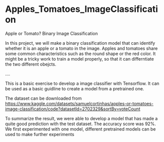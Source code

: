 # Apples_Tomatoes_ImageClassification

Apple or Tomato? Binary Image Classification

In this project, we will make a binary classification model that can identify whether it is an apple or a tomato in the image.
Apples and tomatoes share some common characteristics such as the round shape or the red color.
It might be a tricky work to train a model properly, so that it can differntiate the two different obejcts. 

....

This is a basic exercise to develop a image classifier with Tensorflow. It can be used as a basic guidline to create a model from a pretrained one. 

The dataset can be downloaded from https://www.kaggle.com/datasets/samuelcortinhas/apples-or-tomatoes-image-classification/code?datasetId=2702329&sortBy=voteCount

To summarize the result, we were able to develop a model that has made a quite good prediction with the test dataset. The accuracy score was 92%. 
We first experimented with one model, different pretrained models can be used to make further experiments
